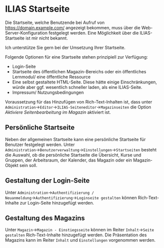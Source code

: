# ILIAS Startseite

Die Startseite, welche Benutzende bei Aufruf von https://domain.example.com/ angezeigt bekommen, muss über die Web-Server-Konfiguration festgelegt werden. Eine Möglichkeit über die ILIAS-Startseite ist mir nicht bekannt.

Ich unterstütze Sie gern bei der Umsetzung Ihrer Startseite.

Folgende Optionen für eine Startseite stehen prinzipiell zur Verfügung:

* Login-Seite
* Startseite des öffentlichen Magazin-Bereichs oder ein öffentliches Lernmodul/ eine öffentliche Ressource
* Eine selbst gestaltete HTML-Seite. Diese hätte einige Einschränkungen, würde aber ggf. wesentlich schneller laden, als eine ILIAS-Seite.
* Impressum/ Nutzungsbedingungen

Voraussetzung für das Hinzufügen von Rich-Text-Inhalten ist, dass unter `Administration`→`Editor`→`ILIAS-Seiteneditor`→`Magazinseiten` die Option *Aktiviere Seitenbearbeitung im Magazin* aktiviert ist.

## Persönliche Startseite

Neben der allgemeinen Startseite kann eine persönliche Startseite für Benutzer festgelegt werden. Unter `Administration`→`Benutzerverwaltung`→`Einstellungen`→`Startseiten` besteht die Auswahl, ob die persönliche Startseite die Übersicht, Kurse und Gruppen, der Arbeitsraum, der Kalender, das Magazin oder ein Magazin-Objekt sein soll.

## Gestaltung der Login-Seite

Unter `Administration`→`Authentifizierung / Neuanmeldung`→`Authentifizierung`→`Loginseite gestalten` können Rich-Text-Inhalte zur Login-Seite hinzugefügt werden.

## Gestaltung des Magazins

Unter `Magazin`→`Magazin - Einstiegsseite` können im Reiter `Inhalt`→`Seite gestalten` Rich-Text-Inhalte hinzugefügt werden. Die Präsentation des Magazins kann im Reiter `Inhalt` und `Einstellungen` vorgenommen werden.
